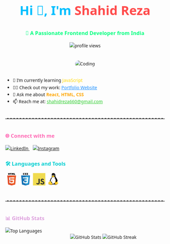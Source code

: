 <div align="center" style="font-family: 'Segoe UI', Tahoma, Geneva, Verdana, sans-serif; line-height: 1.6;">

  <h1 style="font-size: 2.5rem; color: #00bfff;">Hi 👋, I'm <span style="color: #ff4b4b;">Shahid Reza</span></h1>
  <h3 style="color: #00ff7f;">🚀 A Passionate Frontend Developer from India</h3>

  <p>
    <img src="https://komarev.com/ghpvc/?username=shahidreza5542&label=Profile%20views&color=ff69b4&style=flat" alt="profile views" />
  </p>

  <img src="https://user-images.githubusercontent.com/55389276/140866485-8fb1c876-9a8f-4d6a-98dc-08c4981eaf70.gif" alt="Coding" width="400" style="border-radius: 10px; margin-top: 20px;"/>

  <div align="left" style="margin-top: 30px; max-width: 800px; margin-inline: auto; text-align: left;">
    <ul>
      <li>🌱 I’m currently learning <span style="color: gold;">JavaScript</span></li>
      <li>👨‍💻 Check out my work: <a href="https://shahid-portfolioo.netlify.app" style="color: #1e90ff;">Portfolio Website</a></li>
      <li>💬 Ask me about <strong style="color: #ffa500;">React, HTML, CSS</strong></li>
      <li>📫 Reach me at: <a href="mailto:shahidreza660@gmail.com" style="color: #32cd32;">shahidreza660@gmail.com</a></li>
    </ul>
  </div>

  <hr style="margin: 40px 0; border-top: 2px dashed #ccc;" />

  <h3 align="left" style="color: #ff69b4;">🌐 Connect with me</h3>
  <p align="left">
    <a href="https://www.linkedin.com/in/shahid-reza-4512b7344/" target="_blank">
      <img src="https://raw.githubusercontent.com/rahuldkjain/github-profile-readme-generator/master/src/images/icons/Social/linked-in-alt.svg" alt="LinkedIn" width="30" height="30" />
    </a>
    <a href="https://instagram.com/webloom.xyz" target="_blank" style="margin-left: 10px;">
      <img src="https://raw.githubusercontent.com/rahuldkjain/github-profile-readme-generator/master/src/images/icons/Social/instagram.svg" alt="Instagram" width="30" height="30" />
    </a>
  </p>

  <h3 align="left" style="color: #00ced1;">🛠️ Languages and Tools</h3>
  <p align="left">
    <a href="#"><img src="https://raw.githubusercontent.com/devicons/devicon/master/icons/html5/html5-original-wordmark.svg" width="40" /></a>
    <a href="#"><img src="https://raw.githubusercontent.com/devicons/devicon/master/icons/css3/css3-original-wordmark.svg" width="40" /></a>
    <a href="#"><img src="https://raw.githubusercontent.com/devicons/devicon/master/icons/javascript/javascript-original.svg" width="40" /></a>
    <a href="#"><img src="https://raw.githubusercontent.com/devicons/devicon/master/icons/linux/linux-original.svg" width="40" /></a>
  </p>

  <hr style="margin: 40px 0; border-top: 2px dashed #ccc;" />

  <h3 align="left" style="color: #dda0dd;">📊 GitHub Stats</h3>
  <img align="left" src="https://github-readme-stats.vercel.app/api/top-langs?username=shahidreza5542&show_icons=true&locale=en&layout=compact" alt="Top Languages" style="margin-bottom: 20px;" />

  <img align="center" src="https://github-readme-stats.vercel.app/api?username=shahidreza5542&show_icons=true&locale=en" alt="GitHub Stats" style="margin-top: 20px;" />

  <img align="center" src="https://github-readme-streak-stats.herokuapp.com/?user=shahidreza5542&" alt="GitHub Streak" style="margin-top: 20px;" />

</div>
